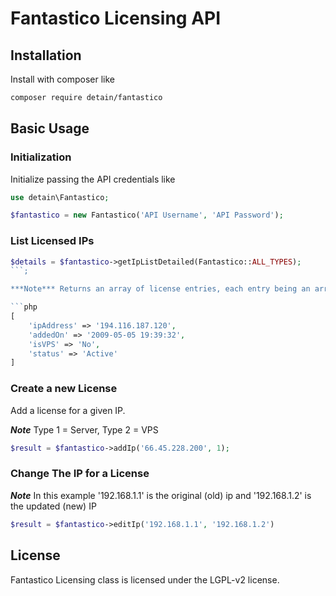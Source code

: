 # Fantastico Licensing API

## Installation

Install with composer like

```sh
composer require detain/fantastico
```

## Basic Usage

### Initialization

Initialize passing the API credentials like

```php
use detain\Fantastico;

$fantastico = new Fantastico('API Username', 'API Password');
```

### List Licensed IPs

```php
$details = $fantastico->getIpListDetailed(Fantastico::ALL_TYPES);
```;

***Note*** Returns an array of license entries, each entry being an array like 

```php
[
	'ipAddress' => '194.116.187.120',
	'addedOn' => '2009-05-05 19:39:32',
	'isVPS' => 'No',
	'status' => 'Active'
]
```

### Create a new License

Add a license for a given IP.

***Note*** Type 1 = Server, Type 2 = VPS

```php
$result = $fantastico->addIp('66.45.228.200', 1);
```

### Change The IP for a License

***Note*** In this example '192.168.1.1' is the original (old) ip and '192.168.1.2' is the updated (new) IP

```php
$result = $fantastico->editIp('192.168.1.1', '192.168.1.2')
```

## License

Fantastico Licensing class is licensed under the LGPL-v2 license.

